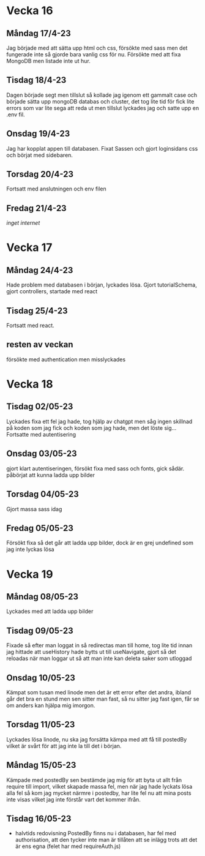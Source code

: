 # Vecka 16
## Måndag 17/4-23
Jag började med att sätta upp html och css, försökte med sass men det fungerade inte så gjorde bara vanlig css för nu. Försökte med att fixa MongoDB men listade inte ut hur.

## Tisdag 18/4-23
Dagen började segt men tillslut så kollade jag igenom ett gammalt case och började sätta upp mongoDB databas och cluster, det tog lite tid för fick lite errors som var lite sega att reda ut men tillslut lyckades jag och satte upp en .env fil.

## Onsdag 19/4-23
Jag har kopplat appen till databasen. Fixat Sassen och gjort loginsidans css och börjat med sidebaren. 

## Torsdag 20/4-23
Fortsatt med anslutningen och env filen

## Fredag 21/4-23 
*inget internet*

# Vecka 17
## Måndag 24/4-23
Hade problem med databasen i början, lyckades lösa. 
Gjort tutorialSchema, gjort controllers, startade med react

## Tisdag 25/4-23
Fortsatt med react.

## resten av veckan
försökte med authentication men misslyckades

# Vecka 18
## Tisdag 02/05-23
Lyckades fixa ett fel jag hade, tog hjälp av chatgpt men såg ingen skillnad på koden som jag fick och koden som jag hade, men det löste sig...
Fortsatte med autentisering

## Onsdag 03/05-23
gjort klart autentiseringen, försökt fixa med sass och fonts, gick sådär. 
påbörjat att kunna ladda upp bilder

## Torsdag 04/05-23
Gjort massa sass idag

## Fredag 05/05-23
Försökt fixa så det går att ladda upp bilder, dock är en grej undefined som jag inte lyckas lösa

# Vecka 19
## Måndag 08/05-23
Lyckades med att ladda upp bilder 

## Tisdag 09/05-23
Fixade så efter man loggat in så redirectas man till home, tog lite tid innan jag hittade att useHistory hade bytts ut till useNavigate, gjort så det reloadas när man loggar ut så att man inte kan deleta saker som utloggad


## Onsdag 10/05-23
Kämpat som tusan med linode men det är ett error efter det andra, ibland går det bra en stund men sen sitter man fast, så nu sitter jag fast igen, får se om anders kan hjälpa mig imorgon.

## Torsdag 11/05-23
Lyckades lösa linode, nu ska jag forsätta kämpa med att få till postedBy vilket är svårt för att jag inte la till det i början. 

## Måndag 15/05-23
Kämpade med postedBy sen bestämde jag mig för att byta ut allt från require till import, vilket skapade massa fel, men när jag hade lyckats lösa alla fel så kom jag mycket närmre i postedby, har lite fel nu att mina posts inte visas vilket jag inte förstår vart det kommer ifrån.

## Tisdag 16/05-23
* halvtids redovisning
PostedBy finns nu i databasen, har fel med authorisation, att den tycker inte man är tillåten att se inlägg trots att det är ens egna (felet har med requireAuth.js)
